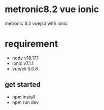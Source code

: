 # metronic8.2 vue ionic
metronic 8.2 vuejs3 with ionic

# requirement 
- node v18.17.1
- ionic v7.1.1
- vue/cli 5.0.8

## get started 
- npm install
- npm run dev



